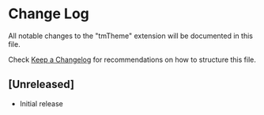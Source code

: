 # Change Log

All notable changes to the "tmTheme" extension will be documented in this file.

Check [Keep a Changelog](http://keepachangelog.com/) for recommendations on how to structure this file.

## [Unreleased]

- Initial release
